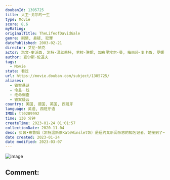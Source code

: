 ```yaml
---
doubanId: 1305725
title: 大卫·戈尔的一生
type: Movie
score: 8.6
myRating: 
originalTitle: TheLifeofDavidGale
genre: 剧情, 悬疑, 犯罪
datePublished: 2003-02-21
director: 艾伦·帕克
actor: 凯文·史派西, 凯特·温丝莱特, 劳拉·琳妮, 加布里埃尔·曼, 梅丽莎·麦卡西, 罗娜·迈特拉, 艾伦·帕克, 吉姆·比弗, 马特·克拉文, 马可·佩雷拉, 莱昂·里皮, 克利奥·金, 安帕罗·莫雷诺, undefined, undefined, 约翰尼·巴蒂, undefined, 乔什·迈尔, undefined, 克里斯·华纳, undefined, 基思·普尔森, undefined, 布伦特·米切尔, undefined, undefined, undefined, undefined, undefined, undefined, undefined, undefined, undefined, 凯瑟琳·威利斯, 毛里斯穆尔, undefined, undefined, undefined, undefined
author: 查尔斯·伦道夫
tags:
  - Movie
state: 看过
url: https://movie.douban.com/subject/1305725/
aliases:
  - 铁案悬谜
  - 命悬一线
  - 绝命调查
  - 铁案疑云
country: 美国, 德国, 英国, 西班牙
language: 英语, 西班牙语
IMDb: tt0289992
time: 130 分钟
createTime: 2023-01-24 01:01:57
collectionDate: 2020-11-04
desc: 贝茜•布鲁姆（凯特温斯莱KateWinslet饰）是纽约某新闻杂志的知名记者，她接到了一个任务是去采访一名死刑犯大卫•戈尔（凯文•斯帕西KevinSpacey饰）。戈尔的罪名是强奸并谋杀了康...
date created: 2023-01-24
date modified: 2023-03-07
---
```


![image](p2186861098.jpg)

Comment:
---
